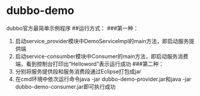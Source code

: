 # dubbo-demo
dubbo官方最简单示例程序
##运行方式：
###第一种：
  1. 启动service_provider模块中DemoServiceImpl的main方法，即启动服务提供端
  2. 启动service-consumber模块中Consumer的main方法，即启动服务消费端，看到控制台打印出“Helloword”表示运行成功
###第二种：
  1. 分别将服务提供段和服务消费段通过Eclipse打包成jar
  2. 在cmd环境中依次运行命令java -jar dubbo-demo-provider.jar和java -jar dubbo-demo-consumer.jar即可执行成功
